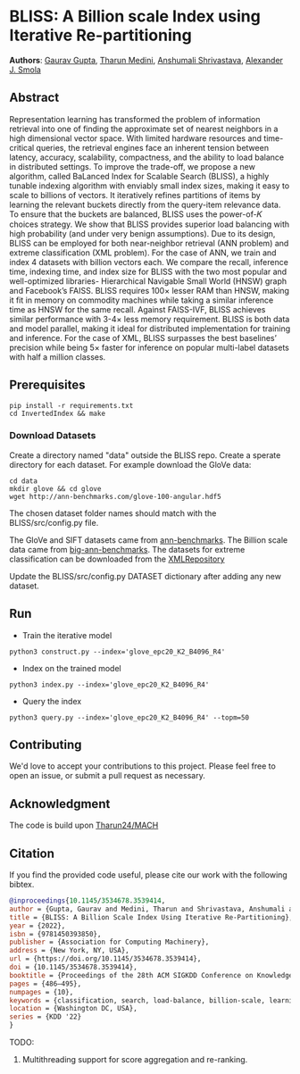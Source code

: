 # BLISS: A Billion scale Index using Iterative Re-partitioning

**Authors**: [Gaurav Gupta](https://gaurav16gupta.github.io/), [Tharun Medini](https://tharun24.github.io/), [Anshumali Shrivastava](https://www.cs.rice.edu/~as143/), [Alexander J. Smola](https://alex.smola.org/)

## Abstract

Representation learning has transformed the problem of information retrieval into one of finding the approximate set of nearest neighbors in a high dimensional vector space. With limited hardware resources and time-critical queries, the retrieval engines face an inherent tension between latency, accuracy, scalability, compactness, and the ability to load balance in distributed settings. To improve the trade-off, we propose a new algorithm, called BaLanced Index for Scalable Search (BLISS), a highly tunable indexing algorithm with enviably small index sizes, making it easy to scale
to billions of vectors. It iteratively refines partitions of items by learning the relevant buckets directly from the query-item relevance data. To ensure that the buckets are balanced, BLISS uses the power-of-𝐾 choices strategy. We show that BLISS provides superior load balancing with high probability (and under very benign assumptions). Due to its design, BLISS can be employed for both near-neighbor retrieval (ANN problem) and extreme classification
(XML problem). For the case of ANN, we train and index 4 datasets with billion vectors each. We compare the recall, inference time, indexing time, and index size for BLISS with the two most popular and well-optimized libraries- Hierarchical Navigable Small World (HNSW) graph and Facebook’s FAISS. BLISS requires 100× lesser RAM than HNSW, making it fit in memory on commodity machines while taking a similar inference time as HNSW for the same recall. Against FAISS-IVF, BLISS achieves similar performance with 3-4× less memory requirement. BLISS is both data and model parallel, making it ideal for distributed implementation for training and inference. For the case of XML, BLISS surpasses the best baselines’ precision while being 5× faster for inference on popular multi-label datasets with half a million classes.

## Prerequisites
```
pip install -r requirements.txt
cd InvertedIndex && make
```

### Download Datasets
Create a directory named "data" outside the BLISS repo. Create a sperate directory for each dataset.
For example download the GloVe data:
```
cd data
mkdir glove && cd glove
wget http://ann-benchmarks.com/glove-100-angular.hdf5
```
The chosen dataset folder names should match with the BLISS/src/config.py file.

The GloVe and SIFT datasets came from [ann-benchmarks](https://github.com/erikbern/ann-benchmarks/). The Billion scale data came from [big-ann-benchmarks](https://big-ann-benchmarks.com/index.html#call). The datasets for extreme classification can be downloaded from the [XMLRepository](http://manikvarma.org/code/Slice/download.html) 

Update the BLISS/src/config.py DATASET dictionary after adding any new dataset.

## Run
* Train the iterative model
```
python3 construct.py --index='glove_epc20_K2_B4096_R4'
```
* Index on the trained model
```
python3 index.py --index='glove_epc20_K2_B4096_R4'
```
* Query the index
```
python3 query.py --index='glove_epc20_K2_B4096_R4' --topm=50
```


## Contributing
We'd love to accept your contributions to this project. Please feel free to open an issue, or submit a pull request as necessary. 

## Acknowledgment
The code is build upon [Tharun24/MACH](https://github.com/Tharun24/MACH)

## Citation
If you find the provided code useful, please cite our work with the following bibtex.

```bibtex
@inproceedings{10.1145/3534678.3539414,
author = {Gupta, Gaurav and Medini, Tharun and Shrivastava, Anshumali and Smola, Alexander J.},
title = {BLISS: A Billion Scale Index Using Iterative Re-Partitioning},
year = {2022},
isbn = {9781450393850},
publisher = {Association for Computing Machinery},
address = {New York, NY, USA},
url = {https://doi.org/10.1145/3534678.3539414},
doi = {10.1145/3534678.3539414},
booktitle = {Proceedings of the 28th ACM SIGKDD Conference on Knowledge Discovery and Data Mining},
pages = {486–495},
numpages = {10},
keywords = {classification, search, load-balance, billion-scale, learning-to-index},
location = {Washington DC, USA},
series = {KDD '22}
}
```

TODO:
1) Multithreading support for score aggregation and re-ranking.

